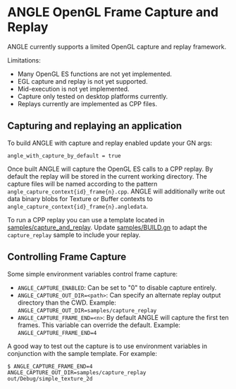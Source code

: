 # ANGLE OpenGL Frame Capture and Replay

ANGLE currently supports a limited OpenGL capture and replay framework.

Limitations:

 * Many OpenGL ES functions are not yet implemented.
 * EGL capture and replay is not yet supported.
 * Mid-execution is not yet implemented.
 * Capture only tested on desktop platforms currently.
 * Replays currently are implemented as CPP files.

## Capturing and replaying an application

To build ANGLE with capture and replay enabled update your GN args:

```
angle_with_capture_by_default = true
```

Once built ANGLE will capture the OpenGL ES calls to a CPP replay. By default the replay will be
stored in the current working directory. The capture files will be named according to the pattern
`angle_capture_context{id}_frame{n}.cpp`. ANGLE will additionally write out data binary blobs for
Texture or Buffer contexts to `angle_capture_context{id}_frame{n}.angledata`.

To run a CPP replay you can use a template located in
[samples/capture_and_replay](../samples/capture_and_replay). Update
[samples/BUILD.gn](../samples/BUILD.gn) to adapt the `capture_replay` sample to include your replay.

## Controlling Frame Capture

Some simple environment variables control frame capture:

 * `ANGLE_CAPTURE_ENABLED`:
   Can be set to "0" to disable capture entirely.
 * `ANGLE_CAPTURE_OUT_DIR=<path>`:
   Can specify an alternate replay output directory than the CWD.
   Example: `ANGLE_CAPTURE_OUT_DIR=samples/capture_replay`
 * `ANGLE_CAPTURE_FRAME_END=<n>`:
   By default ANGLE will capture the first ten frames. This variable can override the default.
   Example: `ANGLE_CAPTURE_FRAME_END=4`

A good way to test out the capture is to use environment variables in conjunction with the sample
template. For example:

```
$ ANGLE_CAPTURE_FRAME_END=4 ANGLE_CAPTURE_OUT_DIR=samples/capture_replay out/Debug/simple_texture_2d
```
